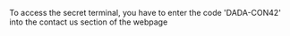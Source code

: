 To access the secret terminal, you have to enter the code 'DADA-CON42' into the contact us section of the webpage